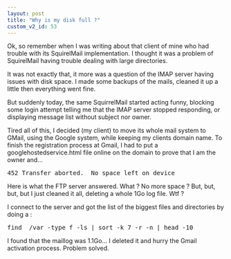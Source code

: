 ```yaml
---
layout: post
title: "Why is my disk full ?"
custom_v2_id: 53
---
```


<p>Ok, so remember when I was writing about that client of mine who had trouble with its SquirelMail implementation. I thought it was a problem of SquirelMail having trouble dealing with large directories.</p>
<p>It was not exactly that, it more was a question of the IMAP server having issues with disk space. I made some backups of the mails, cleaned it up a little then everything went fine.</p>
<p>But suddenly today, the same SquirrelMail started acting funny, blocking some login attempt telling me that the IMAP server stopped responding, or displaying message list without subject nor owner.</p>
<p>Tired all of this, I decided (my client) to move its whole mail system to GMail, using the Google system, while keeping my clients domain name. To finish the registration process at Gmail, I had to put a googlehostedservice.html file online on the domain to prove that I am the owner and...</p>
<pre lang="robots">452 Transfer aborted.  No space left on device</pre>
<p>Here is what the FTP server answered. What ? No more space ? But, but, but, but I just cleaned it all, deleting a whole 1Go log file. Wtf ?</p>
<p>I connect to the server and got the list of the biggest files and directories by doing a :</p>
<pre lang="robots">find  /var -type f -ls | sort -k 7 -r -n | head -10</pre>
<p>I found that the maillog was 1.1Go... I deleted it and hurry the Gmail activation process. Problem solved.</p>